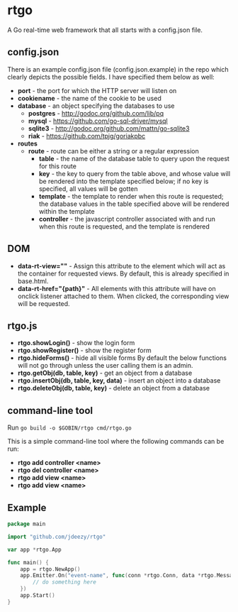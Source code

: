rtgo
====

A Go real-time web framework that all starts with a config.json file. 

## config.json
There is an example config.json file (config.json.example) in the repo which clearly depicts the possible fields.  I have specified them below as well:
- **port** - the port for which the HTTP server will listen on
- **cookiename** - the name of the cookie to be used
- **database** - an object specifying the databases to use
  - **postgres** - http://godoc.org/github.com/lib/pq
  - **mysql** - https://github.com/go-sql-driver/mysql
  - **sqlite3** - http://godoc.org/github.com/mattn/go-sqlite3
  - **riak** - https://github.com/tpjg/goriakpbc
- **routes**
  - **route** - route can be either a string or a regular expression
    - **table** - the name of the database table to query upon the request for this route
    - **key** - the key to query from the table above, and whose value will be rendered into the template specified below; if no key is specified, all values will be gotten
    - **template** - the template to render when this route is requested; the database values in the table specified above will be rendered within the template
    - **controller** - the javascript controller associated with and run when this route is requested, and the template is rendered


## DOM
- **data-rt-view=""** - Assign this attribute to the element which will act as the container for requested views. By default, this is already specified in base.html.
- **data-rt-href="{path}"** - All elements with this attribute will have on onclick listener attached to them. When clicked, the corresponding view will be requested.


## rtgo.js
- **rtgo.showLogin()** - show the login form
- **rtgo.showRegister()** - show the register form
- **rtgo.hideForms()** - hide all visible forms
By default the below functions will not go through unless the user calling them is an admin.
- **rtgo.getObj(db, table, key)** - get an object from a database
- **rtgo.insertObj(db, table, key, data)** - insert an object into a database
- **rtgo.deleteObj(db, table, key)** - delete an object from a database

## command-line tool
Run `go build -o $GOBIN/rtgo cmd/rtgo.go`

This is a simple command-line tool where the following commands can be run:
- **rtgo add controller &lt;name&gt;**
- **rtgo del controller &lt;name&gt;**
- **rtgo add view &lt;name&gt;**
- **rtgo add view &lt;name&gt;**


## Example
```go
package main

import "github.com/jdeezy/rtgo"

var app *rtgo.App

func main() {
    app = rtgo.NewApp()
    app.Emitter.On("event-name", func(conn *rtgo.Conn, data *rtgo.Message) {
        // do something here
    })
    app.Start()
}
```
